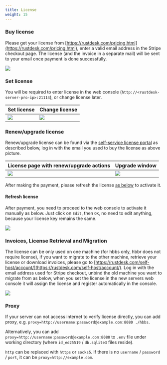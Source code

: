```yaml
---
title: License
weight: 15
---
```


### Buy license

Please get your license from [https://rustdesk.com/pricing.html](https://rustdesk.com/pricing.html), enter a valid email address in the Stripe checkout page. The license (and the invoice in a separate mail) will be sent to your email once payment is done successfully.

![](/docs/en/self-host/rustdesk-server-pro/license/images/stripe.jpg)

### Set license

You will be required to enter license in the web console (`http://<rustdesk-server-pro-ip>:21114`), or change license later.

| Set license | Change license |
| --- | --- |
| ![](/docs/en/self-host/rustdesk-server-pro/license/images/set.png) | ![](/docs/en/self-host/rustdesk-server-pro/license/images/change.png) |

### Renew/upgrade license

Renew/upgrade license can be found via the [self-service license portal](https://rustdesk.com/self-host/account/) as described below, log in with the email you used to buy the license as above picture.

| License page with renew/upgrade actions | Upgrade window |
| --- | --- |
| ![](/docs/en/self-host/rustdesk-server-pro/license/images/renew.jpg?v2) | ![](/docs/en/self-host/rustdesk-server-pro/license/images/upgrade.png) |

After making the payment, please refresh the license [as below](/docs/en/self-host/rustdesk-server-pro/license/#refresh-license) to activate it.

#### Refresh license
After payment, you need to proceed to the web console to activate it manually as below. Just click on `Edit`, then `OK`, no need to edit anything, because your license key remains the same.

![](/docs/en/self-host/rustdesk-server-pro/license/images/updatelic.jpg)

### Invoices, License Retrieval and Migration

The license can be only used on one machine (for hbbs only, hbbr does not require license), if you want to migrate to the other machine, retrieve your license or download invoices, please go to [https://rustdesk.com/self-host/account/](https://rustdesk.com/self-host/account/). Log in with the email address used for Stripe checkout, unbind the old machine you want to migrate from as below, when you set the license in the new servers web console it will assign the license and register automatically in the console.

![](/docs/en/self-host/rustdesk-server-pro/license/images/unbind.jpg)

### Proxy
If your server can not access internet to verify license directly, you can add proxy, e.g. `proxy=http://username:password@example.com:8080 ./hbbs`.

Alternatively, you can add `proxy=http://username:password@example.com:8080` to `.env` file under working directory (where `id_ed25519` / `db.sqlite3` files reside).

`http` can be replaced with `https` or `socks5`. If there is no `username` / `password` / `port`, it can be `proxy=http://example.com`.
